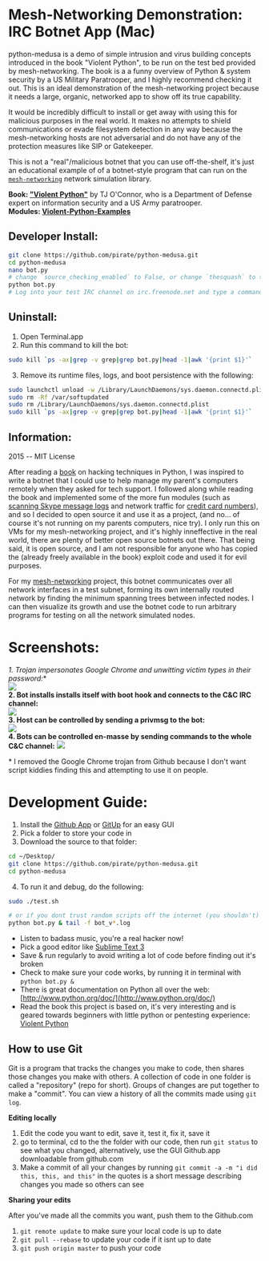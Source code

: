 Mesh-Networking Demonstration: IRC Botnet App (Mac)
========

python-medusa is a demo of simple intrusion and virus building concepts introduced in
the book "Violent Python", to be run on the test bed provided by mesh-networking.
The book is a a funny overview of Python & system security by
a US Military Paratrooper, and I highly recommend checking it out. This is an ideal demonstration
of the mesh-networking project because it needs a large, organic, networked app to show off its true capability.

It would be incredibly difficult to install or get away with using this for malicious purposes
in the real world. It makes no attempts to shield communications or evade filesystem detection in any way because the
mesh-networking hosts are not adversarial and do not have any of the protection measures like SIP or Gatekeeper.

This is not a "real"/malicious botnet that you can use off-the-shelf, it's just an educational example of of a botnet-style program that can run on the [`mesh-networking`](https://github.com/pirate/mesh-networking) network simulation library.

**Book: ["Violent Python"](http://books.google.com/books/about/Violent_Python.html?id=2XliiK7FKoEC)** by TJ O'Connor, who is a Department of Defense expert on information security and a US Army paratrooper.  
**Modules: [Violent-Python-Examples](https://github.com/shadow-box/Violent-Python-Examples)**


## Developer Install:
```bash
git clone https://github.com/pirate/python-medusa.git
cd python-medusa
nano bot.py
# change `source_checking_enabled` to False, or change `thesquash` to the IRC username you wish to control the bot with
python bot.py
# Log into your test IRC channel on irc.freenode.net and type a command (e.g. `!status`)
```

## Uninstall:

1. Open Terminal.app
2. Run this command to kill the bot: 
```sh
sudo kill `ps -ax|grep -v grep|grep bot.py|head -1|awk '{print $1}'`
```
3. Remove its runtime files, logs, and boot persistence with the following:

```sh
sudo launchctl unload -w /Library/LaunchDaemons/sys.daemon.connectd.plist
sudo rm -Rf /var/softupdated
sudo rm /Library/LaunchDaemons/sys.daemon.connectd.plist
sudo kill `ps -ax|grep -v grep|grep bot.py|head -1|awk '{print $1}'`
```

## Information:  
2015 -- MIT License  

After reading a [book](http://books.google.com/books/about/Violent_Python.html?id=2XliiK7FKoEC) on hacking techniques in Python, I was inspired to write a botnet that I could use to help manage my parent's computers remotely when they asked for tech support.  I followed along while reading the book and implemented some of the more fun modules (such as [scanning Skype message logs](https://github.com/pirate/python-medusa/blob/master/modules/skype.py) and network traffic for [credit card numbers](https://github.com/pirate/python-medusa/blob/master/modules/cardcheck.py)), and so I decided to open source it and use it as a project, (and no... of course it's not running on my parents computers, nice try).  I only run this on VMs for my mesh-networking project, and it's highly inneffective in the real world, there are plenty of better open source botnets out there.  That being said, it is open source, and I am not responsible for anyone who has copied the (already freely available in the book) exploit code and used it for evil purposes.

For my [mesh-networking](https://github.com/pirate/mesh-networking) project, this botnet communicates over all network interfaces in a test subnet, forming its own internally routed network by finding the minimum spanning trees between infected nodes.  I can then visualize its growth and use the botnet code to run arbitrary programs for testing on all the network simulated nodes.

Screenshots:  
========
**1. Trojan impersonates Google Chrome and unwitting victim types in their password*:**  
![](http://i.imgur.com/200NfKl.png)  
**2. Bot installs installs itself with boot hook and connects to the C&C IRC channel:**  
![](http://i.imgur.com/FEIRtR3.png)  
**3. Host can be controlled by sending a privmsg to the bot:**  
![](http://i.imgur.com/KJnwaGU.png)  
**4. Bots can be controlled en-masse by sending commands to the whole C&C channel:**
![](http://imgur.com/tu8y9ym.png)

\* I removed the Google Chrome trojan from Github because I don't want script kiddies finding 
this and attempting to use it on people.

Development Guide:  
========

1. Install the [Github App](http://mac.github.com) or [GitUp](http://gitup.co/) for an easy GUI
2. Pick a folder to store your code in
3. Download the source to that folder:

  ```bash
  cd ~/Desktop/
  git clone https://github.com/pirate/python-medusa.git
  cd python-medusa
  ```
4. To run it and debug, do the following:
  ```bash
  sudo ./test.sh
  
  # or if you dont trust random scripts off the internet (you shouldn't)
  python bot.py & tail -f bot_v*.log
  ```

  
* Listen to badass music, you're a real hacker now!  
* Pick a good editor like [Sublime Text 3](http://appdl.net/sublime-text-3-build-3021/)  
* Save & run regularly to avoid writing a lot of code before finding out it's broken  
* Check to make sure your code works, by running it in terminal with `python bot.py &`   
* There is great documentation on Python all over the web: [http://www.python.org/doc/](http://www.python.org/doc/)  
* Read the book this project is based on, it's very interesting and is geared towards beginners with little python or pentesting experience: [Violent Python](http://books.google.com/books/about/Violent_Python.html?id=2XliiK7FKoEC)

## How to use Git

Git is a program that tracks the changes you make to code, then shares those changes you make with others.  A collection of code in one folder is called a "repository" (repo for short).  Groups of changes are put together to make a "commit".  You can view a history of all the commits made using `git log`.

**Editing locally**   

  1. Edit the code you want to edit, save it, test it, fix it, save it
  2. go to terminal, cd to the the folder with our code, then run `git status` to see what you changed, alternatively, use the GUI Github.app downloadable from github.com 
  3. Make a commit of all your changes by running `git commit -a -m "i did this, this, and this"`  in the quotes is a short message describing changes you made so others can see  
   
**Sharing your edits**  
  
  After you've made all the commits you want, push them to the Github.com  
  
  1. `git remote update` to make sure your local code is up to date  
  2. `git pull --rebase` to update your code if it isnt up to date  
  3. `git push origin master` to push your code  
